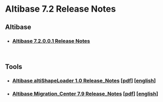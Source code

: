 # Altibase 7.2 Release Notes

## Altibase

- ### [Altibase 7.2.0.0.1 Release Notes](https://github.com/ALTIBASE/Documents/blob/master/ReleaseNotes/kor/Altibase_7_2_0_0_1_Release_Notes.md)

<br/>

## Tools

- ### [Altibase altiShapeLoader 1.0 Release_Notes](https://github.com/ALTIBASE/Documents/blob/master/ReleaseNotes/kor/Altibase_altiShapeLoader_1_0_Release_Notes.md) [[pdf](https://github.com/ALTIBASE/Documents/blob/master/ReleaseNotes/kor/pdf/altiShapeLoader%20Release%20Notes.pdf)] [[english](https://github.com/ALTIBASE/Documents/blob/master/ReleaseNotes/eng/Altibase_altiShapeLoader_1_0_Release_Notes.md)]

- ### [Altibase Migration_Center 7.9 Release_Notes](https://github.com/ALTIBASE/Documents/blob/master/ReleaseNotes/kor/Altibase_Migration_Center_7_9_Release_Notes.md) [[pdf](https://github.com/ALTIBASE/Documents/blob/master/ReleaseNotes/kor/pdf/Altibase%20Migration%20Center%207.9%20Release%20Notes.pdf)] [[english](https://github.com/ALTIBASE/Documents/blob/master/ReleaseNotes/eng/Altibase_Migration_Center_7_9_Release_Notes.md)]
  
  
